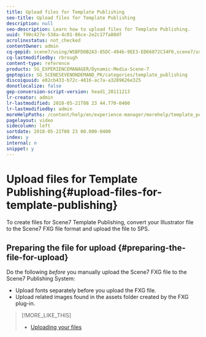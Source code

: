 ```yaml
---
title: Upload files for Template Publishing
seo-title: Upload files for Template Publishing
description: null
seo-description: Learn how to upload files for Template Publishing.
uuid: f90c427e-538a-4c01-86ce-2e2c17fa80df
acrolinxstatus: not_checked
contentOwner: admin
cq-gepid: scene7/using/WSBFD0B2A3-85DC-494b-9EE3-ED66072C34F0,scene7/using/WSef8d5860223939e2206256d612a72328dae-8000
cq-lastmodifiedby: rbrough
content-type: reference
products: SG_EXPERIENCEMANAGER/Dynamic-Media-Scene-7
geptopics: SG_SCENESEVENONDEMAND_PK/categories/template_publishing
discoiquuid: e02cb433-b72c-4816-ac7a-a3289626e325
donotlocalize: false
gep-conversion-script-version: head1_20111213
lr-creator: admin
lr-lastmodified: 2018-05-21T08 23 44.770-0400
lr-lastmodifiedby: admin
moreHelpPaths: /content/help/en/experience-manager/morehelp/template_publishing;/content/help/en/experience-manager/morehelp/template_publishing
pagelayout: video
sidecolumn: left
sortdate: 2018-05-21T08 23 00.000-0400
index: y
internal: n
snippet: y
---
```


# Upload files for Template Publishing{#upload-files-for-template-publishing}

To create files for Scene7 Template Publishing, convert your Illustrator file to the Scene7 FXG file format and upload the file to SPS.

## Preparing the file for upload {#preparing-the-file-for-upload}

Do the following *before* you manually upload the Scene7 FXG file to the Scene7 Publishing System:

* Upload fonts separately before you upload the FXG file. 
* Upload related images found in the assets folder created by the FXG plug-in.

>[!MORE_LIKE_THIS]
>
>* [Uploading your files](uploading-files.md#uploading_your_files)
